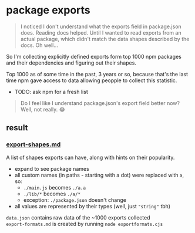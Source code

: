 # package exports

> I noticed I don't understand what the exports field in package.json does. Reading docs helped. Until I wanted to read exports from an actual package, which didn't match the data shapes described by the docs. Oh well...

So I'm collecting explicitly defined exports form top 1000 npm packages and their dependencies and figuring out their shapes.

Top 1000 as of some time in the past, 3 years or so, because that's the last time npm gave access to data allowing peopple to collect this statistic. 

- TODO: ask npm for a fresh list

> Do I feel like I understand package.json's export field better now? Well, not really. 😂

## result

### [export-shapes.md](./export-shapes.md)

A list of shapes exports can have, along with hints on their popularity.

- expand to see package names
- all custom names (in paths - starting with a dot) were replaced with `a`, so:
  -  `./main.js` becomes `./a.a`
  -  `./lib/*` becomes `./a/*`
  -  exception: `./package.json` doesn't change
- all values are represented by their types (well, just `"string"` tbh)



`data.json` contains raw data of the ~1000 exports collected  
`export-formats.md` is created by running `node exportformats.cjs`
